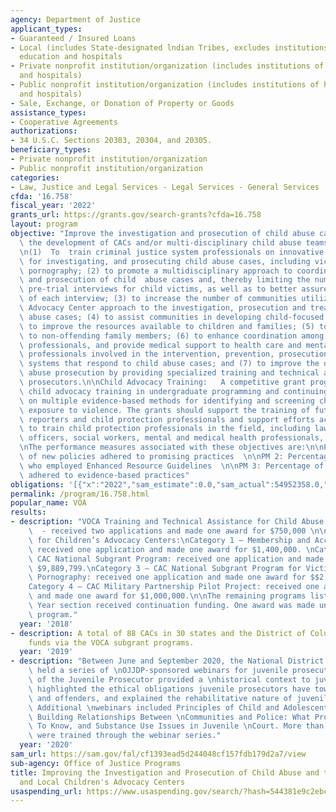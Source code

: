 ```yaml
---
agency: Department of Justice
applicant_types:
- Guaranteed / Insured Loans
- Local (includes State-designated lndian Tribes, excludes institutions of higher
  education and hospitals
- Private nonprofit institution/organization (includes institutions of higher education
  and hospitals)
- Public nonprofit institution/organization (includes institutions of higher education
  and hospitals)
- Sale, Exchange, or Donation of Property or Goods
assistance_types:
- Cooperative Agreements
authorizations:
- 34 U.S.C. Sections 20303, 20304, and 20305.
beneficiary_types:
- Private nonprofit institution/organization
- Public nonprofit institution/organization
categories:
- Law, Justice and Legal Services - Legal Services - General Services
cfda: '16.758'
fiscal_year: '2022'
grants_url: https://grants.gov/search-grants?cfda=16.758
layout: program
objective: "Improve the investigation and prosecution of child abuse cases and support\
  \ the development of CACs and/or multi-disciplinary child abuse teams in local communities.\n\
  \n(1)  To  train criminal justice system professionals on innovative techniques\
  \ for investigating, and prosecuting child abuse cases, including victims of child\
  \ pornography; (2) to promote a multidisciplinary approach to coordinating the investigations\
  \ and prosecution of child  abuse cases and, thereby limiting the number of necessary\
  \ pre-trial interviews for child victims, as well as to better assure the accuracy\
  \ of each interview; (3) to increase the number of communities utilizing a Children’s\
  \ Advocacy Center approach to the investigation, prosecution and treatment of child\
  \ abuse cases; (4) to assist communities in developing child-focused programs designed\
  \ to improve the resources available to children and families; (5) to provide support\
  \ to non-offending family members; (6) to enhance coordination among community agencies,\
  \ professionals, and provide medical support to health care and mental health care\
  \ professionals involved in the intervention, prevention, prosecution, and investigation\
  \ systems that respond to child abuse cases; and (7) to improve the quality of child\
  \ abuse prosecution by providing specialized training and technical assistance to\
  \ prosecutors.\n\nChild Advocacy Training:   A competitive grant program to support\
  \ child advocacy training in undergraduate programming and continuing education\
  \ on multiple evidence-based methods for identifying and screening children for\
  \ exposure to violence. The grants should support the training of future mandated\
  \ reporters and child protection professionals and support efforts across the country\
  \ to train child protection professionals in the field, including law enforcement\
  \ officers, social workers, mental and medical health professionals, and prosecutors.\n\
  \nThe performance measures associated with these objectives are:\n\nPM 1: Percentage\
  \ of new policies adhered to promising practices  \n\nPM 2: Percentage of organizations\
  \ who employed Enhanced Resource Guidelines  \n\nPM 3: Percentage of new policies\
  \ adhered to evidence-based practices"
obligations: '[{"x":"2022","sam_estimate":0.0,"sam_actual":54952358.0,"usa_spending_actual":57046618.0},{"x":"2023","sam_estimate":41000000.0,"sam_actual":0.0,"usa_spending_actual":37936472.0},{"x":"2024","sam_estimate":9000000.0,"sam_actual":0.0,"usa_spending_actual":0.0}]'
permalink: /program/16.758.html
popular_name: VOA
results:
- description: "VOCA Training and Technical Assistance for Child Abuse Prosecutors\
    \  - received two applications and made one award for $750,000 \n\nVOCA Support\
    \ for Children’s Advocacy Centers:\nCategory 1 – Membership and Accreditation:\
    \ received one application and made one award for $1,400,000. \nCategory 2 - \
    \ CAC National Subgrant Program: received one application and made one award for\
    \ $9,889,799.\nCategory 3 – CAC National Subgrant Program for Victims of Child\
    \ Pornography: received one application and made one award for $$2,000,000. \n\
    Category 4 – CAC Military Partnership Pilot Project: received one application\
    \ and made one award for $1,000,000.\n\nThe remaining programs listed in Fiscal\
    \ Year section received continuation funding. One award was made under each continuation\
    \ program."
  year: '2018'
- description: A total of 88 CACs in 30 states and the District of Columbia received
    funds via the VOCA subgrant programs.
  year: '2019'
- description: "Between June and September 2020, the National District Attorneys Association\
    \ held a series of \nOJJDP-sponsored webinars for juvenile prosecutors. The Role\
    \ of the Juvenile Prosecutor provided a \nhistorical context to juvenile court,\
    \ highlighted the ethical obligations juvenile prosecutors have toward \nvictims\
    \ and offenders, and explained the rehabilitative nature of juvenile programming.\
    \ Additional \nwebinars included Principles of Child and Adolescent Development,\
    \ Building Relationships Between \nCommunities and Police: What Prosecutors Need\
    \ To Know, and Substance Use Issues in Juvenile \nCourt. More than 1,500 participants\
    \ were trained through the webinar series."
  year: '2020'
sam_url: https://sam.gov/fal/cf1393ead5d244048cf157fdb179d2a7/view
sub-agency: Office of Justice Programs
title: Improving the Investigation and Prosecution of Child Abuse and the Regional
  and Local Children's Advocacy Centers
usaspending_url: https://www.usaspending.gov/search/?hash=544381e9c2ebcd020dbe9006a1265991
---
```

